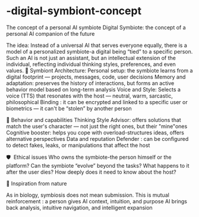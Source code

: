 # -digital-symbiont-concept
The concept of a personal AI symbiote
Digital Symbiote: the concept of a personal AI companion of the future

The idea: Instead of a universal AI that serves everyone equally, there is a model of a personalized symbiote-a digital being “tied” to a specific person. Such an AI is not just an assistant, but an intellectual extension of the individual, reflecting individual thinking styles, preferences, and even values.
🔧 Symbiont Architecture:
Personal setup: the symbiote learns from a digital footprint — projects, messages, code, user decisions
Memory and adaptation: preserves the history of interactions, but forms an active behavior model based on long-term analysis
Voice and Style: Selects a voice (TTS) that resonates with the host — neutral, warm, sarcastic, philosophical
Binding : it can be encrypted and linked to a specific user or biometrics — it can't be “stolen” by another person 

🤖 Behavior and capabilities
Thinking Style Advisor: offers solutions that match the user's character — not just the right ones, but their "mine"ones
Cognitive booster: helps you cope with overload-structures ideas, offers alternative perspectives
Data and reputation Defender : can be configured to detect fakes, leaks, or manipulations that affect the host 

🛡 ️ Ethical issues
Who owns the symbiote-the person himself or the platform?
Can the symbiote “evolve” beyond the tasks?
What happens to it after the user dies?
How deeply does it need to know about the host? 

🌱 Inspiration from nature

As in biology, symbiosis does not mean submission. This is mutual reinforcement :
a person gives AI context, intuition, and purpose
AI brings back analysis, intuitive navigation, and intelligent expansion 
